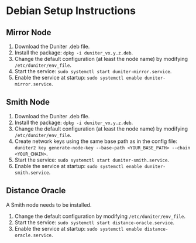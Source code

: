 # Debian Setup Instructions

## Mirror Node

1. Download the Duniter .deb file.
2. Install the package: `dpkg -i duniter_vx.y.z.deb`.
3. Change the default configuration (at least the node name) by modifying `/etc/duniter/env_file`.
4. Start the service: `sudo systemctl start duniter-mirror.service`.
5. Enable the service at startup: `sudo systemctl enable duniter-mirror.service`.

## Smith Node

1. Download the Duniter .deb file.
2. Install the package: `dpkg -i duniter_vx.y.z.deb`.
3. Change the default configuration (at least the node name) by modifying `/etc/duniter/env_file`.
4. Create network keys using the same base path as in the config file: `duniter2 key generate-node-key --base-path <YOUR_BASE_PATH> --chain <YOUR_CHAIN>`.
5. Start the service: `sudo systemctl start duniter-smith.service`.
6. Enable the service at startup: `sudo systemctl enable duniter-smith.service`.

## Distance Oracle

A Smith node needs to be installed.

1. Change the default configuration by modifying `/etc/duniter/env_file`.
2. Start the service: `sudo systemctl start distance-oracle.service`.
3. Enable the service at startup: `sudo systemctl enable distance-oracle.service`.
